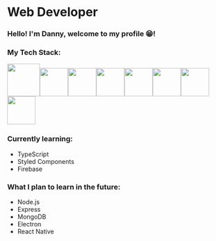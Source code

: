 # Web Developer

### Hello! I'm Danny, welcome to my profile :grin:!

### My Tech Stack:
<img src="https://github.com/coherencez/tech-logos/blob/master/html5.png" width="75"/><img src="https://github.com/coherencez/tech-logos/blob/master/css3.png" width="65"/><img src="https://github.com/coherencez/tech-logos/blob/master/jslogo.png" width="65"/><img src="https://github.com/coherencez/tech-logos/blob/master/react.png" width="65"/><img src="https://github.com/remojansen/logo.ts/blob/master/ts.png" width="65"/><img src="https://github.com/remojansen/logo.ts/blob/master/ts.png" width="65"/><img src="https://github.com/coherencez/tech-logos/blob/master/firebase.png" width="65"><img src="https://www.styled-components.com/atom.png" width="65"/>

### Currently learning:
- TypeScript
- Styled Components
- Firebase

### What I plan to learn in the future: 
- Node.js
- Express
- MongoDB
- Electron
- React Native

<!--
**dvaanc/dvaanc** is a ✨ _special_ ✨ repository because its `README.md` (this file) appears on your GitHub profile.

Here are some ideas to get you started:

- 🔭 I’m currently working on ...
- 🌱 I’m currently learning ...
- 👯 I’m looking to collaborate on ...
- 🤔 I’m looking for help with ...
- 💬 Ask me about ...
- 📫 How to reach me: ...
- 😄 Pronouns: ...
- ⚡ Fun fact: ...
-->
